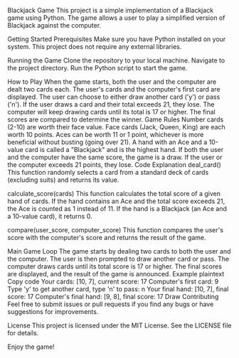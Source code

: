 
Blackjack Game
This project is a simple implementation of a Blackjack game using Python. The game allows a user to play a simplified version of Blackjack against the computer.

Getting Started
Prerequisites
Make sure you have Python installed on your system. This project does not require any external libraries.

Running the Game
Clone the repository to your local machine.
Navigate to the project directory.
Run the Python script to start the game.


How to Play
When the game starts, both the user and the computer are dealt two cards each.
The user's cards and the computer's first card are displayed.
The user can choose to either draw another card ('y') or pass ('n').
If the user draws a card and their total exceeds 21, they lose.
The computer will keep drawing cards until its total is 17 or higher.
The final scores are compared to determine the winner.
Game Rules
Number cards (2-10) are worth their face value.
Face cards (Jack, Queen, King) are each worth 10 points.
Aces can be worth 11 or 1 point, whichever is more beneficial without busting (going over 21).
A hand with an Ace and a 10-value card is called a "Blackjack" and is the highest hand.
If both the user and the computer have the same score, the game is a draw.
If the user or the computer exceeds 21 points, they lose.
Code Explanation
deal_card()
This function randomly selects a card from a standard deck of cards (excluding suits) and returns its value.

calculate_score(cards)
This function calculates the total score of a given hand of cards. If the hand contains an Ace and the total score exceeds 21, the Ace is counted as 1 instead of 11. If the hand is a Blackjack (an Ace and a 10-value card), it returns 0.

compare(user_score, computer_score)
This function compares the user's score with the computer's score and returns the result of the game.

Main Game Loop
The game starts by dealing two cards to both the user and the computer.
The user is then prompted to draw another card or pass.
The computer draws cards until its total score is 17 or higher.
The final scores are displayed, and the result of the game is announced.
Example
plaintext
Copy code
Your cards: [10, 7], current score: 17
Computer's first card: 9
Type 'y' to get another card, type 'n' to pass: n
Your final hand: [10, 7], final score: 17
Computer's final hand: [9, 8], final score: 17
Draw
Contributing
Feel free to submit issues or pull requests if you find any bugs or have suggestions for improvements.

License
This project is licensed under the MIT License. See the LICENSE file for details.

Enjoy the game!
